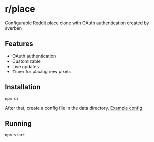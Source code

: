 # r/place
Configurable Reddit place clone with OAuth authentication created by sverben

## Features
- OAuth authentication
- Customizable
- Live updates
- Timer for placing new pixels

## Installation
`npm ci`

After that, create a config file in the data directory. [Example config](example.config.json)

## Running
`npm start`